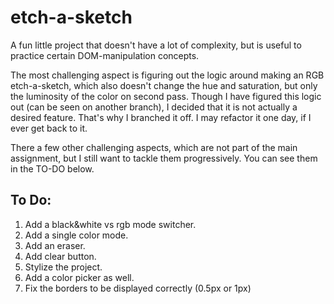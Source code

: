 # etch-a-sketch

A fun little project that doesn't have a lot of complexity, but is useful to practice certain DOM-manipulation concepts.

The most challenging aspect is figuring out the logic around making an RGB etch-a-sketch, which also doesn't change the hue and saturation, but only the luminosity of the color on second pass. Though I have figured this logic out (can be seen on another branch), I decided that it is not actually a desired feature. That's why I branched it off. I may refactor it one day, if I ever get back to it.

There a few other challenging aspects, which are not part of the main assignment, but I still want to tackle them progressively. You can see them in the TO-DO below.

## To Do:

1. Add a black&white vs rgb mode switcher.
2. Add a single color mode.
3. Add an eraser.
4. Add clear button.
5. Stylize the project.
6. Add a color picker as well.
7. Fix the borders to be displayed correctly (0.5px or 1px)
